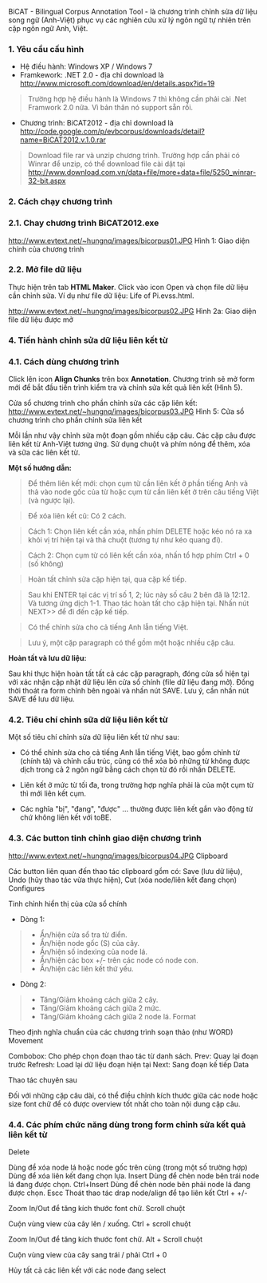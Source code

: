 BiCAT - Bilingual Corpus Annotation Tool - là chương trình chỉnh sửa dữ liệu song ngữ (Anh-Việt) phục vụ các nghiên cứu xử lý ngôn ngữ tự nhiên trên cặp ngôn ngữ Anh, Việt.

### 1. Yêu cầu cấu hình ###

  * Hệ điều hành: Windows XP / Windows 7
  * Framkework: .NET 2.0 - địa chỉ download là http://www.microsoft.com/download/en/details.aspx?id=19
> Trường hợp hệ điều hành là Windows 7 thì không cần phải cài .Net Framwork 2.0 nữa. Vì bản thân nó support sẵn rồi.

  * Chương trình: BiCAT2012 - địa chỉ download là http://code.google.com/p/evbcorpus/downloads/detail?name=BiCAT2012.v.1.0.rar
> Download file rar và unzip chương trình. Trường hợp cần phải có Winrar để unzip, có thể download file cài dặt tại http://www.download.com.vn/data+file/more+data+file/5250_winrar-32-bit.aspx

### 2.  Cách chạy chương trình ###

### 2.1. Chay chương trình BiCAT2012.exe ###
http://www.evtext.net/~hungnq/images/bicorpus01.JPG
Hình 1: Giao diện chính của chương trình

### 2.2. Mở file dữ liệu ###

Thực hiện trên tab **HTML Maker**. Click vào icon Open và chọn file dữ liệu cần chỉnh sửa. Ví dụ như file dữ liệu: Life of Pi.evss.html.

http://www.evtext.net/~hungnq/images/bicorpus02.JPG
Hình 2a: Giao diện file dữ liệu được mở

### 4. Tiến hành chỉnh sửa dữ liệu liên kết từ ###

### 4.1. Cách dùng chương trình ###

Click lên icon **Align Chunks** trên box **Annotation**.
Chương trình sẽ mở form mới để bắt đầu tiến trình kiểm tra và chỉnh sửa kết quả liên kết (Hình 5).

Cửa sổ chương trình cho phần chỉnh sửa các cặp liên kết:
http://www.evtext.net/~hungnq/images/bicorpus03.JPG
Hình 5: Cửa sổ chương trình cho phần chỉnh sửa liên kết

Mỗi lần như vậy chỉnh sửa một đoạn gồm nhiều cặp câu. Các cặp câu được liên kết từ Anh-Việt tương ứng. Sử dụng chuột và phím nóng để thêm, xóa và sữa các liên kết từ.

**Một số hướng dẫn:**

> Để thêm liên kết mới: chọn cụm từ cần liên kết ở phần tiếng Anh và thả vào node gốc của từ hoặc cụm từ cần liên kết ở trên câu tiếng Việt (và ngược lại).

> Để xóa liên kết cũ: Có 2 cách.

> Cách 1: Chọn liên kết cần xóa, nhấn phím DELETE hoặc kéo nó ra xa khỏi vị trí hiện tại và thả chuột (tương tự như kéo quang đi).

> Cách 2: Chọn cụm từ có liên kết cần xóa, nhấn tổ hợp phím Ctrl + 0 (số không)

> Hoàn tất chỉnh sửa cặp hiện tại, qua cặp kế tiếp.

> Sau khi ENTER tại các vị trí số 1, 2; lúc này số câu 2 bên đã là 12:12. Và tương ứng dịch 1-1. Thao tác hoàn tất cho cặp hiện tại. Nhấn nút NEXT>> để đi đến cặp kế tiếp.


> Có thể chỉnh sửa cho cả tiếng Anh lẫn tiếng Việt.

> Lưu ý, một cặp paragraph có thể gồm một hoặc nhiều cặp câu.

**Hoàn tất và lưu dữ liệu:**

Sau khi thực hiện hoàn tất tất cả các cặp paragraph, đóng cửa sổ hiện tại với xác nhận cập nhật dữ liệu lên cửa sổ chính (file dữ liệu đang mở). Đồng thời thoát ra form chính bên ngoài và nhấn nút SAVE. Lưu ý, cần nhấn nút SAVE để lưu dữ liệu.

### 4.2. Tiêu chí chỉnh sữa dữ liệu liên kết từ ###

Một số tiêu chí chỉnh sửa dữ liệu liên kết từ như sau:

  * Có thể chỉnh sửa cho cả tiếng Anh lẫn tiếng Việt, bao gồm chỉnh từ (chính tả) và chỉnh cấu trúc, cũng có thể xóa bỏ những từ không được dịch trong cả 2 ngôn ngữ bằng cách chọn từ đó rồi nhấn DELETE.

  * Liên kết ở mức từ tối đa, trong trường hợp nghĩa phải là của một cụm từ thì mới liên kết cụm.

  * Các nghĩa "bị", "đang", "được" ... thường được liên kết gắn vào động từ chứ không liên kết với toBE.

### 4.3. Các button tinh chỉnh giao diện chương trình ###
http://www.evtext.net/~hungnq/images/bicorpus04.JPG
Clipboard

Các button liên quan đến thao tác clipboard gồm có: Save (lưu dữ liệu), Undo (hũy thao tác vừa thực hiện), Cut (xóa node/liên kết đang chọn)
Configures

Tinh chỉnh hiển thị của cửa sổ chính
- Dòng 1:
> + Ẩn/hiện cửa sổ tra từ điển.
> + Ẩn/hiện node gốc (S) của cây.
> + Ẩn/hiện số indexing của node lá.
> + Ẩn/hiện các box +/- trên các node có node con.
> + Ẩn/hiện các liên kết thứ yếu.
- Dòng 2:
> + Tăng/Giảm khoảng cách giữa 2 cây.
> + Tăng/Giảm khoảng cách giữa 2 mức.
> + Tăng/Giảm khoảng cách giữa 2 node lá.
Format

Theo định nghĩa chuẩn của các chương trình soạn thảo (như WORD)
Movement

Combobox: Cho phép chọn đoạn thao tác từ danh sách.
Prev: Quay lại đoạn trước
Refresh: Load lại dữ liệu đoạn hiện tại
Next: Sang đoạn kế tiếp
Data

Thao tác chuyên sau

Đối với những cặp câu dài, có thể điều chỉnh kích thước giữa các node hoặc size font chữ để có được overview tốt nhất cho toàn nội dung cặp câu.

### 4.4. Các phím chức năng dùng trong form chỉnh sửa kết quả liên kết từ ###

Delete

Dùng để xóa node lá hoặc node gốc trên cùng (trong một số trường hợp)
Dùng để xóa liên kết đang chọn lựa.
Insert 	Dùng để chèn node bên trái node lá đang được chọn.
Ctrl+Insert 	Dùng để chèn node bên phải node lá đang được chọn.
Escc 	Thoát thao tác drap node/align để tạo liên kết
Ctrl + +/-

Zoom In/Out để tăng kích thước font chữ.
Scroll chuột

Cuộn vùng view của cây lên / xuống.
Ctrl + scroll chuột

Zoom In/Out để tăng kích thước font chữ.
Alt + Scroll chuột

Cuộn vùng view của cây sang trái / phải
Ctrl + 0

Hủy tất cả các liên kết với các node đang select
